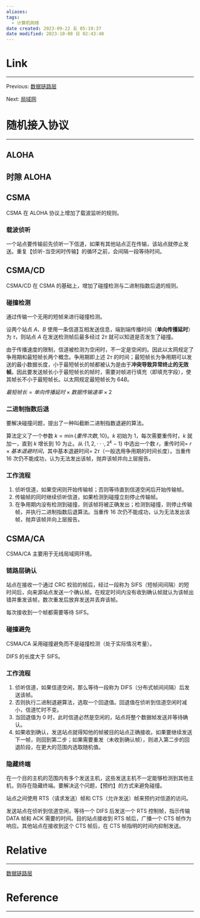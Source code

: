 ```yaml
---
aliases: 
tags:
  - 计算机网络
date created: 2023-09-22 五 05:19:37
date modified: 2023-10-08 日 02:43:40
---
```


# Link

---

Previous: [数据链路层](数据链路层.md)

Next: [局域网](局域网.md)

# 随机接入协议

---

## ALOHA

## 时隙 ALOHA

## CSMA

CSMA 在 ALOHA 协议上增加了载波监听的规则。

### 载波侦听

一个站点要传输前先侦听一下信道，如果有其他站点正在传输，该站点就停止发送。重复【侦听-当空闲时传输】的循环之前，会间隔一段等待时间。

## CSMA/CD

CSMA/CD 在 CSMA 的基础上，增加了碰撞检测与二进制指数后退的规则。

### 碰撞检测

通过传输一个无用的短帧来进行碰撞检测。

设两个站点 $A、B$ 使用一条信道互相发送信息，端到端传播时间（**单向传播延时**）为 $\tau$，则站点 $A$ 在发送检测帧后最多经过 $2\tau$ 就可以知道是否发生了碰撞。

由于传播速度的限制，信道被检测为空闲时，不一定是空闲的。因此以太网规定了争用期和最短帧长两个概念。争用期即上述 $2\tau$ 的时间；最短帧长为争用期可以发送的最小数据长度，小于最短帧长的帧都被认为是由于**冲突导致异常终止的无效帧**。因此要发送帧长小于最短帧长的帧时，需要对帧进行填充（即填充字段），使其帧长不小于最短帧长。以太网规定最短帧长为 $64B$。

$最短帧长=单向传播延时\times 数据传输速率\times 2$

### 二进制指数后退

要解决碰撞问题，提出了一种叫截断二进制指数退避的算法。

算法定义了一个参数 $k=\min\{重传次数,10\}$。$k$ 初始为 $1$，每次需要重传时，$k$ 就加一，直到 $k$ 增长到 $10$ 为止。从 $\{1,2,\cdot\cdot\cdot,2^k-1\}$ 中选出一个数 $r$，重传时间= $r\times 基本退避时间$，其中基本退避时间= $2\tau$（一般选用争用期的时间长度）。当重传 16 次仍不能成功，认为无法发出该帧，抛弃该帧并向上层报告。

### 工作流程

1. 侦听信道，如果空闲则开始传输帧；否则等待直到信道空闲后开始传输帧。
2. 传输帧的同时继续侦听信道，如果检测到碰撞立刻停止传输帧。
3. 在争用期内没有检测到碰撞，则该帧将被正确发出；检测到碰撞，则停止传输帧，并执行二进制指数后退算法。当重传 16 次仍不能成功，认为无法发出该帧，抛弃该帧并向上层报告。

## CSMA/CA

CSMA/CA 主要用于无线局域网环境。

### 链路层确认

站点在接收一个通过 CRC 校验的帧后，经过一段称为 SIFS（短帧间间隔）的短时间后，向来源站点发送一个确认帧。在规定时间内没有收到确认帧就认为该帧出错并重发该帧，数次重发后放弃发送并丢弃该帧。

每次接收到一个帧都需要等待 SIFS。

### 碰撞避免

CSMA/CA 采用碰撞避免而不是碰撞检测（处于实际情况考量）。

DIFS 的长度大于 SIFS。

### 工作流程

1. 侦听信道，如果信道空闲，那么等待一段称为 DIFS（分布式帧间间隔）后发送该帧。
2. 否则执行二进制退避算法，选取一个回退值。回退值在侦听到信道空闲时减小，信道忙时不变。
3. 当回退值为 0 时，此时信道必然是空闲的，站点将整个数据帧发送并等待确认。
4. 如果收到确认，发送站点就得知他的帧被目的站点正确接收。如果要继续发送下一帧，则回到第二步；如果需要重发（未收到确认帧），则进入第二步的回退阶段，在更大的范围内选取随机值。

### 隐藏终端

在一个目的主机的范围内有多个发送主机，这些发送主机不一定能够检测到其他主机，则存在隐藏终端。要解决这个问题，【预约】的方式来避免碰撞。

站点之间使用 RTS（请求发送）帧和 CTS（允许发送）帧来预约对信道的访问。

发送站点在侦听到信道空闲，等待一个 DIFS 后发送一个 RTS 控制帧，指示传输 DATA 帧和 ACK 需要的时间。目的站点接收到 RTS 帧后，广播一个 CTS 帧作为响应。其他站点在接收到这个 CTS 帧后，在 CTS 帧指明的时间内抑制发送。

# Relative

---

[数据链路层](数据链路层.md)

# Reference

---
